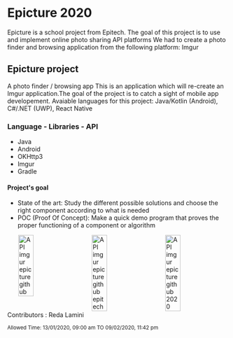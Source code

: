 # Epicture 2020
Epicture is a school project from Epitech.
The goal of this project is to use and implement online photo sharing API platforms
We had to create a photo finder and browsing application from the following platform: Imgur

## Epicture project

A photo finder / browsing app
This is an application which will re-create an Imgur application.The goal of the project is to catch a sight of mobile app developement.
Avaiable languages for this project: Java/Kotlin (Android), C#/.NET (UWP), React Native

### Language - Libraries - API
- Java
- Android
- OKHttp3
- Imgur
- Gradle

#### Project's goal
- State of the art: Study the different possible solutions and choose the right component according to
what is needed
- POC (Proof Of Concept): Make a quick demo program that proves the proper functioning of a component or algorithm

<div style='display : flex; justify-content: stretch;'>
  <img src="https://i.imgur.com/C9br0oH.png" alt="API imgur epicture github" width="30%" style="flex : 1;margin : 0 5%; align-self: stretch;
" />
  <img src="https://i.imgur.com/gtRB8Ho.png" alt="API imgur epicture github epitech" width="30%" height="" style="flex : 1;margin : 0 5%; align-self: stretch;
"/>
  <img src="https://i.imgur.com/DrLlQL0.png" alt="API imgur epicture github 2020" width="30%" style="flex : 1;margin : 0 5%;align-self: stretch;
"/>
</div>
Contributors : Reda Lamini

<sup>Allowed Time: 13/01/2020, 09:00 am TO 09/02/2020, 11:42 pm</sup>
